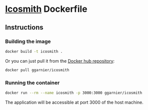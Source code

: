 # [Icosmith](https://github.com/tulios/icosmith) Dockerfile

## Instructions

### Building the image

```sh
docker build -t icosmith .
```

Or you can just pull it from the [Docker hub repository](https://registry.hub.docker.com/u/ggarnier/icosmith/):

```sh
docker pull ggarnier/icosmith
```

### Running the container

```sh
docker run --rm --name icosmith -p 3000:3000 ggarnier/icosmith
```

The application will be accessible at port 3000 of the host machine.
